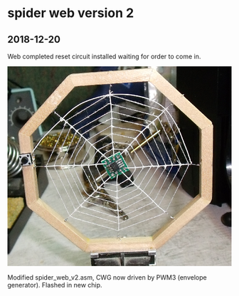 spider web version 2
====================

2018-12-20
----------
Web completed 
reset circuit installed
waiting for order to come in.

![web completed](web_completed.png)

Modified spider_web_v2.asm, CWG now driven by PWM3 (envelope generator). Flashed in new chip.


